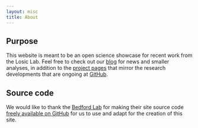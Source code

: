 ```yaml
---
layout: misc
title: About
---
```


## Purpose

This website is meant to be an open science showcase for recent work from the Losic Lab.  Feel free to check out our [blog](/blog/) for news and smaller analyses, in addition to the [project pages](/projects/) that mirror the research developments that are ongoing at [GitHub](https://github.com/LosicLab).

## Source code

We would like to thank the [Bedford Lab](http://bedford.io) for making their site source code [freely available on GitHub](https://github.com/blab/blotter) for us to use and adapt for the creation of this site.
